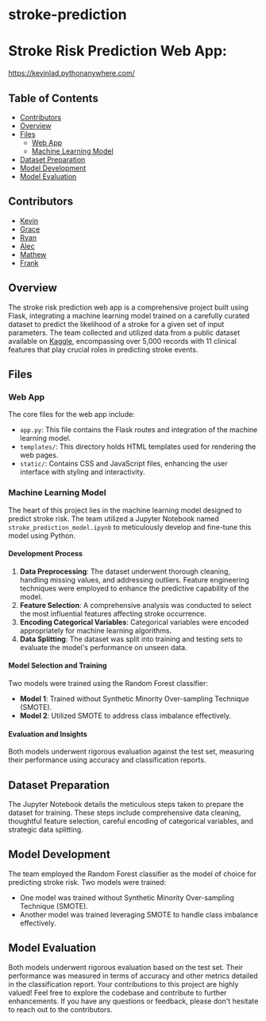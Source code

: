 # stroke-prediction
# Stroke Risk Prediction Web App:
https://kevinlad.pythonanywhere.com/

## Table of Contents
- [Contributors](#contributors)
- [Overview](#overview)
- [Files](#files)
  - [Web App](#web-app)
  - [Machine Learning Model](#machine-learning-model)
- [Dataset Preparation](#dataset-preparation)
- [Model Development](#model-development)
- [Model Evaluation](#model-evaluation)
## Contributors
- [Kevin](https://github.com/Kevin-Lad)
- [Grace](https://github.com/grace-of-wrath)
- [Ryan](https://github.com/vasquezr8)
- [Alec](https://github.com/digital-buddha42)
- [Mathew](https://github.com/matthewgb26)
- [Frank](https://github.com/Fpolus)
## Overview
The stroke risk prediction web app is a comprehensive project built using Flask, integrating a machine learning model trained on a carefully curated dataset to predict the likelihood of a stroke for a given set of input parameters. The team collected and utilized data from a public dataset available on [Kaggle](https://www.kaggle.com/datasets/fedesoriano/stroke-prediction-dataset/), encompassing over 5,000 records with 11 clinical features that play crucial roles in predicting stroke events.
## Files
### Web App
The core files for the web app include:
- `app.py`: This file contains the Flask routes and integration of the machine learning model.
- `templates/`: This directory holds HTML templates used for rendering the web pages.
- `static/`: Contains CSS and JavaScript files, enhancing the user interface with styling and interactivity.
### Machine Learning Model
The heart of this project lies in the machine learning model designed to predict stroke risk. The team utilized a Jupyter Notebook named `stroke_prediction_model.ipynb` to meticulously develop and fine-tune this model using Python.
#### Development Process
1. **Data Preprocessing**: The dataset underwent thorough cleaning, handling missing values, and addressing outliers. Feature engineering techniques were employed to enhance the predictive capability of the model.
2. **Feature Selection**: A comprehensive analysis was conducted to select the most influential features affecting stroke occurrence.
3. **Encoding Categorical Variables**: Categorical variables were encoded appropriately for machine learning algorithms.
4. **Data Splitting**: The dataset was split into training and testing sets to evaluate the model's performance on unseen data.
#### Model Selection and Training
Two models were trained using the Random Forest classifier:
- **Model 1**: Trained without Synthetic Minority Over-sampling Technique (SMOTE).
- **Model 2**: Utilized SMOTE to address class imbalance effectively.
#### Evaluation and Insights
Both models underwent rigorous evaluation against the test set, measuring their performance using accuracy and classification reports.
## Dataset Preparation
The Jupyter Notebook details the meticulous steps taken to prepare the dataset for training. These steps include comprehensive data cleaning, thoughtful feature selection, careful encoding of categorical variables, and strategic data splitting.
## Model Development
The team employed the Random Forest classifier as the model of choice for predicting stroke risk. Two models were trained:
- One model was trained without Synthetic Minority Over-sampling Technique (SMOTE).
- Another model was trained leveraging SMOTE to handle class imbalance effectively.
## Model Evaluation
Both models underwent rigorous evaluation based on the test set. Their performance was measured in terms of accuracy and other metrics detailed in the classification report.
Your contributions to this project are highly valued! Feel free to explore the codebase and contribute to further enhancements. If you have any questions or feedback, please don't hesitate to reach out to the contributors.